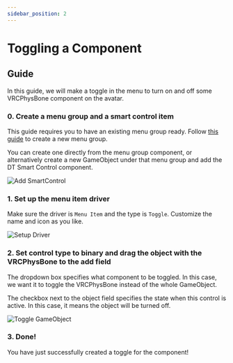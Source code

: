 ```yaml
---
sidebar_position: 2
---
```


# Toggling a Component

## Guide

In this guide, we will make a toggle in the menu to turn on and off some VRCPhysBone component on the avatar.

### 0. Create a menu group and a smart control item

This guide requires you to have an existing menu group ready. Follow [this guide](/docs/getting-started/smart-control/menu-basics) to create a new menu group.

You can create one directly from the menu group component, or alternatively create a new GameObject under that menu group and add the DT Smart Control component.

![Add SmartControl](/img/smartcontrol-create-0.PNG)

### 1. Set up the menu item driver

Make sure the driver is `Menu Item` and the type is `Toggle`. Customize the name and icon as you like.

![Setup Driver](/img/smartcontrol-toggle-go-1.PNG)

### 2. Set control type to binary and drag the object with the VRCPhysBone to the add field

The dropdown box specifies what component to be toggled. In this case, we want it to toggle the VRCPhysBone instead of the whole GameObject.

The checkbox next to the object field specifies the state when this control is active. In this case, it means the object will be turned off.

![Toggle GameObject](/img/smartcontrol-toggle-comp-2.PNG)

### 3. Done!

You have just successfully created a toggle for the component!
